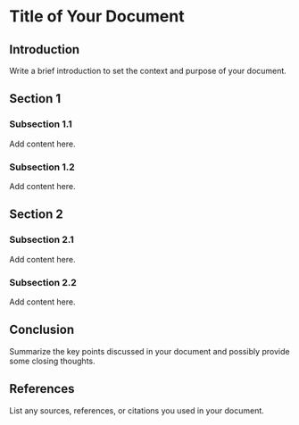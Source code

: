 # Title of Your Document

## Introduction

Write a brief introduction to set the context and purpose of your document.

## Section 1

### Subsection 1.1

Add content here.

### Subsection 1.2

Add content here.

## Section 2

### Subsection 2.1

Add content here.

### Subsection 2.2

Add content here.

## Conclusion

Summarize the key points discussed in your document and possibly provide some closing thoughts.

## References

List any sources, references, or citations you used in your document.

